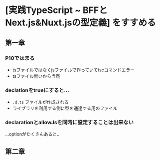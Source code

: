 # [実践TypeScript ~	BFFとNext.js&Nuxt.jsの型定義] をすすめる

## 第一章
### P10ではまる
- tsファイルではなくjsファイルで作っていてtscコマンドエラー
- tsファイル無いから当然

### declationをtrueにすると...
- `.d.ts` ファイルが作成される
- ライブラリを利用する側に型を通達する用のファイル

### declarationとallowJsを同時に設定することは出来ない

...optionがたくさんあると..


## 第二章


